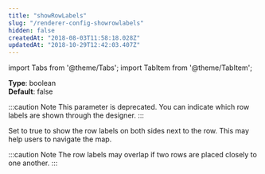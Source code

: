```yaml
---
title: "showRowLabels"
slug: "/renderer-config-showrowlabels"
hidden: false
createdAt: "2018-08-03T11:58:18.028Z"
updatedAt: "2018-10-29T12:42:03.407Z"
---
```


import Tabs from '@theme/Tabs';
import TabItem from '@theme/TabItem';

**Type**: boolean  
**Default**: false  

:::caution Note
This parameter is deprecated. You can indicate which row labels are shown through the designer.
:::

Set to true to show the row labels on both sides next to the row. This may help users to navigate the map. 

:::caution Note
The row labels may overlap if two rows are placed closely to one another.
:::

